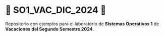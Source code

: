 # 🌟 **SO1_VAC_DIC_2024** 🌟  
Repositorio con ejemplos para el laboratorio de **Sistemas Operativos 1** de **Vacaciones del Segundo Semestre 2024**.
